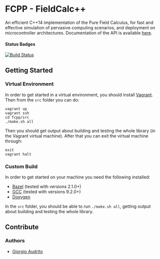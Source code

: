 # FCPP - FieldCalc++

An efficient C++14 implementation of the Pure Field Calculus, for fast and effective simulation of pervasive computing scenarios, and deployment on microcontroller architectures.
Documentation of the API is available [here](http://fcpp-doc.surge.sh).

#### Status Badges

[![Build Status](https://travis-ci.com/fcpp/fcpp.svg?branch=master)](https://travis-ci.com/fcpp/fcpp)

## Getting Started

### Virtual Environment

In order to get started in a virtual environment, you should install [Vagrant](https://www.vagrantup.com). Then from the `src` folder you can do:
```
vagrant up
vagrant ssh
cd fcpp/src
./make.sh all
```
Then you should get output about building and testing the whole library (in the Vagrant virtual machine). After that you can exit the virtual machine through:
```
exit
vagrant halt
```
### Custom Build

In order to get started on your machine you need the following installed:

- [Bazel](https://bazel.build) (tested with versions 2.1.0+)
- [GCC](https://gcc.gnu.org) (tested with versions 9.2.0+)
- [Doxygen](http://www.doxygen.nl)

In the `src` folder, you should be able to run `./make.sh all`, getting output about building and testing the whole library.

## Contribute

### Authors

- [Giorgio Audrito](http://giorgio.audrito.info/#!/research)
